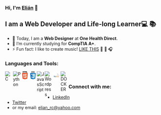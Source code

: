 ### Hi, I'm [Elián](https://elianrc.com) 👋

## I am a Web Developer and Life-long Learner:computer: :books:
- :pushpin: Today, I am a **Web Designer** at **One Health Direct**.
- 🌱 I’m currently studying for **CompTIA A+**.
- ⚡ Fun fact: I like to create music! [LIKE THIS](https://youtu.be/U_IT0k0unrs) :musical_keyboard: :guitar: :headphones:

### Languages and Tools:

<img align="left" alt="C" width="26px" src="https://img.icons8.com/color/48/000000/c-programming.png"/>
<img align="left" alt="Python" width="26px" src="https://img.icons8.com/color/48/000000/python.png"/>
<img align="left" alt="HTML5" width="26px" src="https://raw.githubusercontent.com/github/explore/80688e429a7d4ef2fca1e82350fe8e3517d3494d/topics/html/html.png" />
<img align="left" alt="CSS3" width="26px" src="https://raw.githubusercontent.com/github/explore/80688e429a7d4ef2fca1e82350fe8e3517d3494d/topics/css/css.png" />
<img align="left" alt="JavasScript" width="26px" src="https://img.icons8.com/color/48/000000/javascript.png"/>

<img align="left" alt="Wordpress" width="26px" src="https://img.icons8.com/color/48/000000/wordpress.png"/>
<img align="left" alt="MySQL" width="26px" src="https://raw.githubusercontent.com/github/explore/80688e429a7d4ef2fca1e82350fe8e3517d3494d/topics/mysql/mysql.png" />
<img align="left" alt="DOCKER" width="26px" src="https://img.icons8.com/color/48/000000/docker.png"/>
<br>

### Connect with me:
- [LinkedIn](https://linkedin.com/in/elianrc)
- [Twitter](https://twitter.com/elianrc_)
- or my email: elian_rc@yahoo.com


<!--
**elianrc/elianrc** is a ✨ _special_ ✨ repository because its `README.md` (this file) appears on your GitHub profile.

[LIKE THIS]: https://youtu.be/U_IT0k0unrs
[linkedin]: https://linkedin.com/in/elianrc
[twitter]: https://twitter.com/elianrc_
[Email]: elian_rc@yahoo.com
